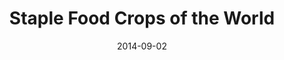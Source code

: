 ---
layout: post
title: "Staple Food Crops of the World"
date: 2014-09-02
external_url: https://www.nationalgeographic.org/maps/wbt-staple-food-crops-world/
external_site: PUB_NAME
---